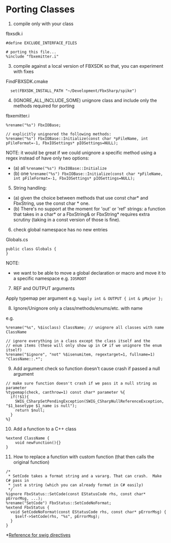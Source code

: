 # Porting Classes

1. compile only with your class

fbxsdk.i
```
#define EXCLUDE_INTERFACE_FILES

# porting this file...
%include "fbxemitter.i"
```

3. compile against a local version of FBXSDK so that, you can experiment with fixes

FindFBXSDK.cmake
```
  set(FBXSDK_INSTALL_PATH "~/Development/FbxSharp/spike")
```

4. (IGNORE_ALL_INCLUDE_SOME) unignore class and include only the methods required for porting

fbxemitter.i
```
%rename("%s") FbxIOBase;

// explicitly unignored the following methods:
%rename("%s") FbxIOBase::Initialize(const char *pFileName, int pFileFormat=-1, FbxIOSettings* pIOSettings=NULL);
```

NOTE: it would be great if we could unignore a specific method using a regex instead of have only two options:
* (a)  all ```%rename("%s") FbxIOBase::Initialize```
* (b)  one ```%rename("%s") FbxIOBase::Initialize(const char *pFileName, int pFileFormat=-1, FbxIOSettings* pIOSettings=NULL);```

5. String handling: 

* (a) given the choice between methods that use const char* and FbxString, use the const char * one. 
* (b) There's no support at the moment for 'out' or 'ref' strings: a function that takes in a char* or a FbxString& or FbxString* requires extra scrutiny (taking in a const version of those is fine).

6. check global namespace has no new entries

Globals.cs
```
public class Globals {
}
```

NOTE:
* we want to be able to move a global declaration or macro and move it to a specific namespace e.g. ```IOSROOT```

7. REF and OUTPUT arguments

Apply typemap per argument e.g.
```%apply int & OUTPUT { int & pMajor };```

8. Ignore/Unignore only a class/methods/enums/etc. with name

e.g.
```
%rename("%s", %$isclass) ClassName; // unignore all classes with name ClassName

// ignore everything in a class except the class itself and the 
// enum items (these will only show up in C# if we unignore the enum itself)
%rename("$ignore", "not" %$isenumitem, regextarget=1, fullname=1) "ClassName::.*";
```

9. Add argument check so function doesn't cause crash if passed a null argument
```
// make sure function doesn't crash if we pass it a null string as parameter
%typemap(check, canthrow=1) const char* parameter %{
  if(!$1){
    SWIG_CSharpSetPendingException(SWIG_CSharpNullReferenceException, "$1_basetype $1_name is null");
    return $null;
  }
%}
```

10. Add a function to a C++ class

```
%extend ClassName {
    void newFunction(){}
}
```

11. How to replace a function with custom function (that then calls the original function)
```
/*
 * SetCode takes a format string and a vararg. That can crash.  Make C# pass in
 * just a string (which you can already format in C# easily)
 */
%ignore FbxStatus::SetCode(const EStatusCode rhs, const char* pErrorMsg, ...);
%rename("SetCode") FbxStatus::SetCodeNoFormat;
%extend FbxStatus {
  void SetCodeNoFormat(const EStatusCode rhs, const char* pErrorMsg) {
    $self->SetCode(rhs, "%s", pErrorMsg);
  }
}
```

*[Reference for swig directives](http://www.hep.caltech.edu/~piti/share/swig/1.3.38/swig.swg)

